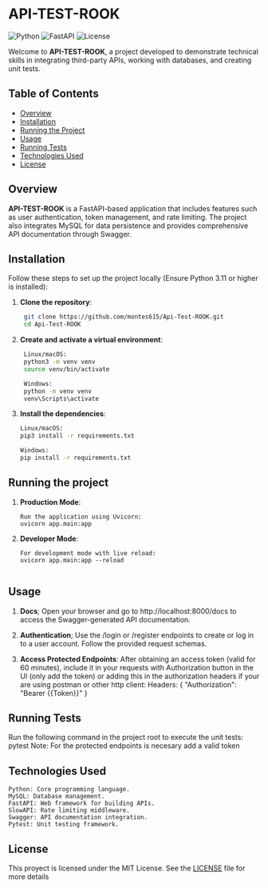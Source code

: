 # API-TEST-ROOK

![Python](https://img.shields.io/badge/Python-3.11%2B-blue)
![FastAPI](https://img.shields.io/badge/FastAPI-0.95.0-green)
![License](https://img.shields.io/github/license/montes615/Api-Test-ROOK?cacheSeconds=0)

Welcome to **API-TEST-ROOK**, a project developed to demonstrate technical skills in integrating third-party APIs, working with databases, and creating unit tests.

## Table of Contents
- [Overview](#overview)
- [Installation](#installation)
- [Running the Project](#running-the-project)
- [Usage](#usage)
- [Running Tests](#running-tests)
- [Technologies Used](#technologies-used)
- [License](#license)

## Overview
**API-TEST-ROOK** is a FastAPI-based application that includes features such as user authentication, token management, and rate limiting. The project also integrates MySQL for data persistence and provides comprehensive API documentation through Swagger.

## Installation
Follow these steps to set up the project locally (Ensure Python 3.11 or higher is installed):

1. **Clone the repository**:
   ```bash
    git clone https://github.com/montes615/Api-Test-ROOK.git
    cd Api-Test-ROOK

2. **Create and activate a virtual environment**:
   ```bash
    Linux/macOS:
    python3 -m venv venv
    source venv/bin/activate

    Windows:
    python -m venv venv
    venv\Scripts\activate

3. **Install the dependencies**:
    ```bash
    Linux/macOS:
    pip3 install -r requirements.txt
    
    Windows:
    pip install -r requirements.txt


## Running the project

1.  **Production Mode**:
    ```bash|shell|cmd
    Run the application using Uvicorn:
    uvicorn app.main:app

2.  **Developer Mode**:
    ```bash|shell|cmd
    For development mode with live reload:
    uvicorn app.main:app --reload


## Usage

1.  **Docs**;
    Open your browser and go to http://localhost:8000/docs to access the Swagger-generated API documentation.

2.  **Authentication**;
    Use the /login or /register endpoints to create or log in to a user account.
    Follow the provided request schemas.

3. **Access Protected Endpoints**:
    After obtaining an access token (valid for 60 minutes), include it in your requests with Authorization button in the UI (only add the token)
    or adding this in the authorization headers if your are using postman or other http client:
    Headers: { "Authorization": "Bearer {{Token}}" }


## Running Tests
Run the following command in the project root to execute the unit tests: pytest
Note: For the protected endpoints is necesary add a valid token


## Technologies Used
    Python: Core programming language.
    MySQL: Database management.
    FastAPI: Web framework for building APIs.
    SlowAPI: Rate limiting middleware.
    Swagger: API documentation integration.
    Pytest: Unit testing framework.

## License
This proyect is licensed under the MIT License. See the [LICENSE](LICENSE) file for more details
